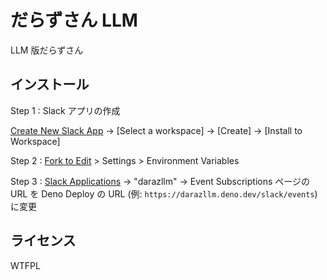 # だらずさん LLM

LLM 版だらずさん

## インストール

Step 1
: Slack アプリの作成

[Create New Slack App](https://api.slack.com/apps?new_app=1&manifest_yaml={display_information:%20{name:%20darazllm},%20features:%20{bot_user:%20{display_name:%20darazllm}},%20oauth_config:%20{scopes:%20{bot:%20[%27channels:history%27,%20%27chat:write%27]}},%20settings:%20{event_subscriptions:%20{request_url:%20%27https://darazllm.deno.dev/slack/events%27,%20bot_events:%20[message.channels]}}}) → [Select a workspace] → [Create] → [Install to Workspace]

Step 2
: [Fork to Edit](https://dash.deno.com/playground/darazllm) > Settings > Environment Variables

Step 3
: [Slack Applications](https://api.slack.com/apps) → "darazllm" → Event Subscriptions ページの URL を Deno Deploy の URL (例: `https://darazllm.deno.dev/slack/events`) に変更

## ライセンス

WTFPL
